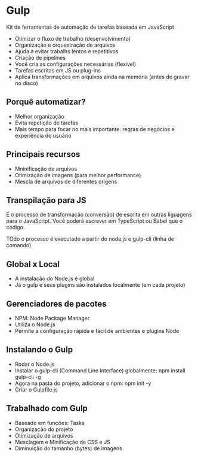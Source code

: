 # Gulp

Kit de ferramentas de automação de tarefas baseada em JavaScript

- Otimizar o fluxo de trabalho (desenvolvimento)
- Organização e orquestração de arquivos
- Ajuda a evitar trabalhs lentos e repetitivos
- Criação de pipelines
- Você cria as configurações necessárias (flexível)
- Tarefas escritas em JS ou plug-ins
- Aplica transformações em arquivos ainda na memória (antes de gravar no disco)

## Porquê automatizar?
- Melhor organização
- Evita repetição de tarefas
- Mais tempo para focar no mais importante: regras de negócios e experiência do usuário

## Principais recursos
- Mninificação de arquivos
- Otimização de imagens (para melhor performance)
- Mescla de arquivos de diferentes origens

## Transpilação para JS
É o processo de transformação (conversão) de escrita em outras liguagens para o JavaScript. Você poderá escrever em TypeScript ou Babel que o código.

TOdo o processo é executado a partir do  node.js e gulp-cli (linha de comando)

## Global x Local
- A instalação do Node.js é global
- Já o gulp e seus plugins são instalados localmente (em cada projeto)

## Gerenciadores de pacotes
- NPM: Node Package Manager
- Utiliza o Node.js
- Permite a configuração rápida e fácil de ambientes e plugins Node

## Instalando o Gulp
- Rodar o Node.js
- Instalar o gulp-cli (Command Line Interface) globalmente: npm install gulp-cli -g
- Agora na pasta do projeto, adicionar o npm: npm init -y
- Criar o Gulpfile.js

## Trabalhado com Gulp
- Baseado em funções: Tasks
- Organização do projeto
- Otimização de arquivos
- Mesclagem e Minificação de CSS e JS
- Diminuição do tamanho (bytes) de imagens